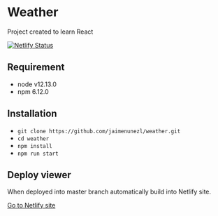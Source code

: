 # Weather

Project created to learn React

[![Netlify Status](https://api.netlify.com/api/v1/badges/fc6dfaaa-334c-4c16-a0df-7732b7deb85a/deploy-status)](https://app.netlify.com/sites/veterinary-jaimenunezl/deploys)

## Requirement

- node v12.13.0
- npm 6.12.0

## Installation

- `git clone https://github.com/jaimenunezl/weather.git`
- `cd weather`
- `npm install`
- `npm run start`

## Deploy viewer

When deployed into master branch automatically build into Netlify site.

[Go to Netlify site](https://weather-jaimenunezl.netlify.com "Weather")
